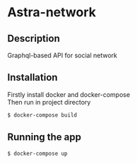 # Astra-network

## Description

Graphql-based API for social network

## Installation

Firstly install docker and docker-compose\
Then run in project directory

```bash
$ docker-compose build
```

## Running the app

```bash
$ docker-compose up
```

